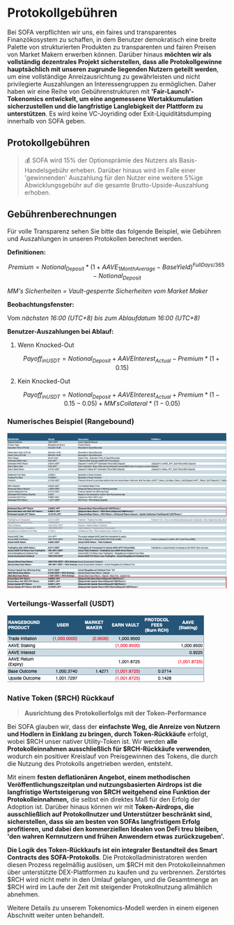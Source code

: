 # Protokollgebühren

Bei SOFA verpflichten wir uns, ein faires und transparentes Finanzökosystem zu schaffen, in dem Benutzer demokratisch eine breite Palette von strukturierten Produkten zu transparenten und fairen Preisen von Market Makern erwerben können. Darüber hinaus **möchten wir als vollständig dezentrales Projekt sicherstellen, dass alle Protokollgewinne hauptsächlich mit unseren zugrunde liegenden Nutzern geteilt werden**, um eine vollständige Anreizausrichtung zu gewährleisten und nicht privilegierte Auszahlungen an Interessengruppen zu ermöglichen. Daher haben wir eine Reihe von Gebührenstrukturen mit **'Fair-Launch'-Tokenomics entwickelt, um eine angemessene Wertakkumulation sicherzustellen und die langfristige Langlebigkeit der Plattform zu unterstützen**. Es wird keine VC-Joyriding oder Exit-Liquiditätsdumping innerhalb von SOFA geben.

## Protokollgebühren

> 💰 SOFA wird 15% der Optionsprämie des Nutzers als Basis-Handelsgebühr erheben. Darüber hinaus wird im Falle einer 'gewinnenden' Auszahlung für den Nutzer eine weitere 5%ige Abwicklungsgebühr auf die gesamte Brutto-Upside-Auszahlung erhoben.

## Gebührenberechnungen

Für volle Transparenz sehen Sie bitte das folgende Beispiel, wie Gebühren und Auszahlungen in unseren Protokollen berechnet werden.

**Definitionen:**

$$Premium = Notional_{Deposit} * (1 + AAVE_{1MonthAverage} - BaseYield)^{Full Days/365} - Notional_{Deposit}$$

_MM's Sicherheiten = Vault-gesperrte Sicherheiten vom Market Maker_

**Beobachtungsfenster:**

Vom _nächsten 16:00 (UTC+8) bis zum Ablaufdatum 16:00 (UTC+8)_

**Benutzer-Auszahlungen bei Ablauf:**

1. Wenn Knocked-Out

    $$Payoff_{inUSDT} = Notional_{Deposit} + AAVEInterest_{Actual} - Premium * (1 + 0.15)$$

2. Kein Knocked-Out

    $$Payoff_{inUSDT} = Notional_{Deposit} + AAVEInterest_{Actual} + Premium * (1 - 0.15 - 0.05) + MM'sCollateral * (1 - 0.05)$$

### Numerisches Beispiel (Rangebound)

![](../../static/fees_formula.png)

### Verteilungs-Wasserfall (USDT)

![](../../static/distribution_waterfall.png)

### Native Token ($RCH) Rückkauf

> **Ausrichtung des Protokollerfolgs mit der Token-Performance**

Bei SOFA glauben wir, dass der **einfachste Weg, die Anreize von Nutzern und Hodlern in Einklang zu bringen, durch Token-Rückkäufe** erfolgt, wobei $RCH unser nativer Utility-Token ist. Wir werden **alle Protokolleinnahmen ausschließlich für $RCH-Rückkäufe verwenden**, wodurch ein positiver Kreislauf von Preisgewinnen des Tokens, die durch die Nutzung des Protokolls angetrieben werden, entsteht.

Mit einem **festen deflationären Angebot, einem methodischen Veröffentlichungszeitplan und nutzungsbasierten Airdrops ist die langfristige Wertsteigerung von $RCH weitgehend eine Funktion der Protokolleinnahmen,** die selbst ein direktes Maß für den Erfolg der Adoption ist. Darüber hinaus können wir mit **Token-Airdrops, die ausschließlich auf Protokollnutzer und Unterstützer beschränkt sind, sicherstellen, dass sie am besten von SOFAs langfristigem Erfolg profitieren, und dabei den kommerziellen Idealen von DeFi treu bleiben, 'den wahren Kernnutzern und frühen Anwendern etwas zurückzugeben'.**

**Die Logik des Token-Rückkaufs ist ein integraler Bestandteil des Smart Contracts des SOFA-Protokolls**. Die Protokolladministratoren werden diesen Prozess regelmäßig auslösen, um $RCH mit den Protokolleinnahmen über unterstützte DEX-Plattformen zu kaufen und zu verbrennen. Zerstörtes $RCH wird nicht mehr in den Umlauf gelangen, und die Gesamtmenge an $RCH wird im Laufe der Zeit mit steigender Protokollnutzung allmählich abnehmen.

Weitere Details zu unserem Tokenomics-Modell werden in einem eigenen Abschnitt weiter unten behandelt.